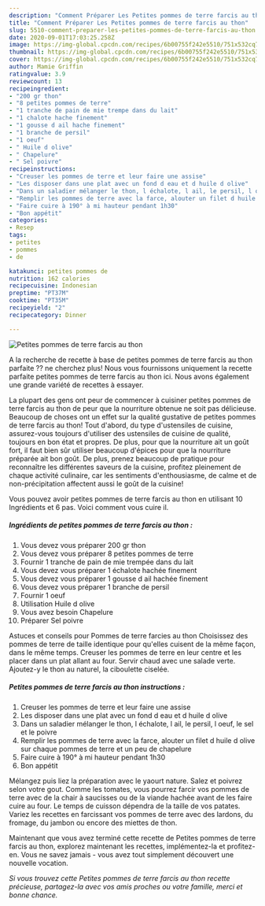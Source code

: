 ```yaml
---
description: "Comment Préparer Les Petites pommes de terre farcis au thon"
title: "Comment Préparer Les Petites pommes de terre farcis au thon"
slug: 5510-comment-preparer-les-petites-pommes-de-terre-farcis-au-thon
date: 2020-09-01T17:03:25.258Z
image: https://img-global.cpcdn.com/recipes/6b00755f242e5510/751x532cq70/petites-pommes-de-terre-farcis-au-thon-photo-principale-de-la-recette.jpg
thumbnail: https://img-global.cpcdn.com/recipes/6b00755f242e5510/751x532cq70/petites-pommes-de-terre-farcis-au-thon-photo-principale-de-la-recette.jpg
cover: https://img-global.cpcdn.com/recipes/6b00755f242e5510/751x532cq70/petites-pommes-de-terre-farcis-au-thon-photo-principale-de-la-recette.jpg
author: Mamie Griffin
ratingvalue: 3.9
reviewcount: 13
recipeingredient:
- "200 gr thon"
- "8 petites pommes de terre"
- "1 tranche de pain de mie trempe dans du lait"
- "1 chalote hache finement"
- "1 gousse d ail hache finement"
- "1 branche de persil"
- "1 oeuf"
- " Huile d olive"
- " Chapelure"
- " Sel poivre"
recipeinstructions:
- "Creuser les pommes de terre et leur faire une assise"
- "Les disposer dans une plat avec un fond d eau et d huile d olive"
- "Dans un saladier mélanger le thon, l échalote, l ail, le persil, l oeuf, le sel et le poivre"
- "Remplir les pommes de terre avec la farce, alouter un filet d huile d olive sur chaque pommes de terre et un peu de chapelure"
- "Faire cuire à 190° à mi hauteur pendant 1h30"
- "Bon appétit"
categories:
- Resep
tags:
- petites
- pommes
- de

katakunci: petites pommes de 
nutrition: 162 calories
recipecuisine: Indonesian
preptime: "PT37M"
cooktime: "PT35M"
recipeyield: "2"
recipecategory: Dinner

---
```



![Petites pommes de terre farcis au thon](https://img-global.cpcdn.com/recipes/6b00755f242e5510/751x532cq70/petites-pommes-de-terre-farcis-au-thon-photo-principale-de-la-recette.jpg)

A la recherche de recette à base de petites pommes de terre farcis au thon parfaite ?? ne cherchez plus! Nous vous fournissons uniquement la recette parfaite petites pommes de terre farcis au thon ici. Nous avons également une grande variété de recettes à essayer.

La plupart des gens ont peur de commencer à cuisiner petites pommes de terre farcis au thon de peur que la nourriture obtenue ne soit pas délicieuse. Beaucoup de choses ont un effet sur la qualité gustative de petites pommes de terre farcis au thon! Tout d'abord, du type d'ustensiles de cuisine, assurez-vous toujours d'utiliser des ustensiles de cuisine de qualité, toujours en bon état et propres. De plus, pour que la nourriture ait un goût fort, il faut bien sûr utiliser beaucoup d'épices pour que la nourriture préparée ait bon goût. De plus, prenez beaucoup de pratique pour reconnaître les différentes saveurs de la cuisine, profitez pleinement de chaque activité culinaire, car les sentiments d'enthousiasme, de calme et de non-précipitation affectent aussi le goût de la cuisine!

<!--inarticleads1-->

Vous pouvez avoir petites pommes de terre farcis au thon en utilisant 10 Ingrédients et 6 pas. Voici comment vous cuire il.

##### Ingrédients de petites pommes de terre farcis au thon :

1. Vous devez vous préparer 200 gr thon
1. Vous devez vous préparer 8 petites pommes de terre
1. Fournir 1 tranche de pain de mie trempée dans du lait
1. Vous devez vous préparer 1 échalote hachée finement
1. Vous devez vous préparer 1 gousse d ail hachée finement
1. Vous devez vous préparer 1 branche de persil
1. Fournir 1 oeuf
1. Utilisation  Huile d olive
1. Vous avez besoin  Chapelure
1. Préparer  Sel poivre


Astuces et conseils pour Pommes de terre farcies au thon Choisissez des pommes de terre de taille identique pour qu&#39;elles cuisent de la même façon, dans le même temps. Creuser les pommes de terre en leur centre et les placer dans un plat allant au four. Servir chaud avec une salade verte. Ajoutez-y le thon au naturel, la ciboulette ciselée. 

<!--inarticleads2-->

##### Petites pommes de terre farcis au thon instructions :

1. Creuser les pommes de terre et leur faire une assise
1. Les disposer dans une plat avec un fond d eau et d huile d olive
1. Dans un saladier mélanger le thon, l échalote, l ail, le persil, l oeuf, le sel et le poivre
1. Remplir les pommes de terre avec la farce, alouter un filet d huile d olive sur chaque pommes de terre et un peu de chapelure
1. Faire cuire à 190° à mi hauteur pendant 1h30
1. Bon appétit


Mélangez puis liez la préparation avec le yaourt nature. Salez et poivrez selon votre gout. Comme les tomates, vous pourrez farcir vos pommes de terre avec de la chair à saucisses ou de la viande hachée avant de les faire cuire au four. Le temps de cuisson dépendra de la taille de vos patates. Variez les recettes en farcissant vos pommes de terre avec des lardons, du fromage, du jambon ou encore des miettes de thon. 

<!--inarticleads1-->

<p>
Maintenant que vous avez terminé cette recette de Petites pommes de terre farcis au thon, explorez maintenant les recettes, implémentez-la et profitez-en. Vous ne savez jamais - vous avez tout simplement découvert une nouvelle vocation.
</p>

<p>
<i>Si vous trouvez cette Petites pommes de terre farcis au thon recette précieuse, partagez-la avec vos amis proches ou votre famille, merci et bonne chance.</i>
</p>

